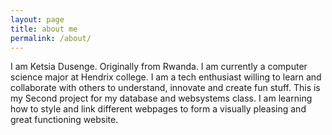 ```yaml
---
layout: page
title: about me
permalink: /about/
---
```



I am Ketsia Dusenge. Originally from Rwanda. I am currently a computer science major at Hendrix college. I am a tech enthusiast willing to learn and collaborate with others to understand, innovate and create fun stuff. This is my Second project for my database and websystems class. I am learning how to style and link different webpages to form a visually pleasing and great functioning website.
